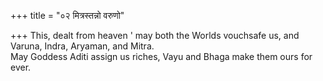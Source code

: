 +++
title = "०२ मित्रस्तन्नो वरुणो"

+++
This, dealt from heaven ' may both the Worlds vouchsafe us, and Varuna, Indra, Aryaman, and Mitra.  
     May Goddess Aditi assign us riches, Vayu and Bhaga make them ours for ever.